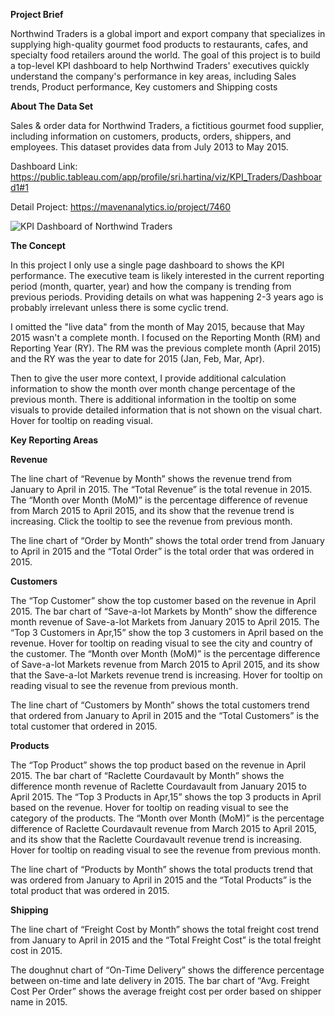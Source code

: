 **Project Brief**

Northwind Traders is a global import and export company that specializes in supplying high-quality gourmet food products to restaurants, cafes, and specialty food retailers around the world.
The goal of this project is to build a top-level KPI dashboard to help Northwind Traders' executives quickly understand the company's performance in key areas, including Sales trends, Product performance, Key customers and Shipping costs

**About The Data Set**

Sales & order data for Northwind Traders, a fictitious gourmet food supplier, including information on customers, products, orders, shippers, and employees. This dataset provides data from July 2013 to May 2015.

Dashboard Link: https://public.tableau.com/app/profile/sri.hartina/viz/KPI_Traders/Dashboard1#1

Detail Project: https://mavenanalytics.io/project/7460

![KPI Dashboard of Northwind Traders](https://github.com/tinashdj/Tableau-Project/assets/110084624/c16a9b88-3b80-4fab-8d06-d590b04bdc79)


**The Concept**

In this project I only use a single page dashboard to shows the KPI performance.
The executive team is likely interested in the current reporting period (month, quarter, year) and how the company is trending from previous periods. Providing details on what was happening 2-3 years ago is probably irrelevant unless there is some cyclic trend.

I omitted the "live data" from the month of May 2015, because that May 2015 wasn't a complete month. I focused on the Reporting Month (RM) and Reporting Year (RY). The RM was the previous complete month (April 2015) and the RY was the year to date for 2015 (Jan, Feb, Mar, Apr).

Then to give the user more context, I provide additional calculation information to show the month over month change percentage of the previous month.
There is additional information in the tooltip on some visuals to provide detailed information that is not shown on the visual chart. Hover for tooltip on reading visual.

**Key Reporting Areas**

**Revenue**

The line chart of “Revenue by Month” shows the revenue trend from January to April in 2015. The “Total Revenue” is the total revenue in 2015. The “Month over Month (MoM)” is the percentage difference of revenue from March 2015 to April 2015, and its show that the revenue trend is increasing. Click the tooltip to see the revenue from previous month.

The line chart of “Order by Month” shows the total order trend from January to April in 2015 and the “Total Order” is the total order that was ordered in 2015.

**Customers**

The “Top Customer” show the top customer based on the revenue in April 2015. The bar chart of “Save-a-lot Markets by Month” show the difference month revenue of Save-a-lot Markets from January 2015 to April 2015. The “Top 3 Customers in Apr,15” show the top 3 customers in April based on the revenue. Hover for tooltip on reading visual to see the city and country of the customer. The “Month over Month (MoM)” is the percentage difference of Save-a-lot Markets revenue from March 2015 to April 2015, and its show that the Save-a-lot Markets revenue trend is increasing. Hover for tooltip on reading visual to see the revenue from previous month.

The line chart of “Customers by Month” shows the total customers trend that ordered from January to April in 2015 and the “Total Customers” is the total customer that ordered in 2015.

**Products**

The “Top Product” shows the top product based on the revenue in April 2015. The bar chart of “Raclette Courdavault by Month” shows the difference month revenue of Raclette Courdavault from January 2015 to April 2015. The “Top 3 Products in Apr,15” shows the top 3 products in April based on the revenue. Hover for tooltip on reading visual to see the category of the products. The “Month over Month (MoM)” is the percentage difference of Raclette Courdavault revenue from March 2015 to April 2015, and its show that the Raclette Courdavault revenue trend is increasing. Hover for tooltip on reading visual to see the revenue from previous month.

The line chart of “Products by Month” shows the total products trend that was ordered from January to April in 2015 and the “Total Products” is the total product that was ordered in 2015.

**Shipping**

The line chart of “Freight Cost by Month” shows the total freight cost trend from January to April in 2015 and the “Total Freight Cost” is the total freight cost in 2015.

The doughnut chart of “On-Time Delivery” shows the difference percentage between on-time and late delivery in 2015. The bar chart of “Avg. Freight Cost Per Order” shows the average freight cost per order based on shipper name in 2015. 
